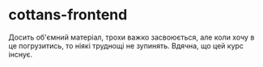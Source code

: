 # cottans-frontend
Досить об'ємний матеріал, трохи важко засвоюється, але коли хочу в це погрузитись, то ніякі труднощі не зупинять.
Вдячна, що цей курс інснує. 
